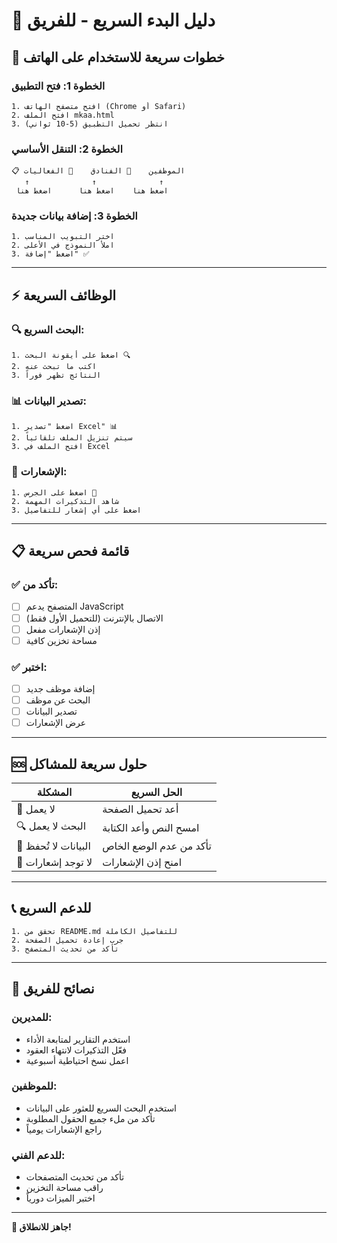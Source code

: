 # 🚀 دليل البدء السريع - للفريق

## 📱 **خطوات سريعة للاستخدام على الهاتف**

### **الخطوة 1: فتح التطبيق**
```
1. افتح متصفح الهاتف (Chrome أو Safari)
2. افتح الملف mkaa.html
3. انتظر تحميل التطبيق (5-10 ثواني)
```

### **الخطوة 2: التنقل الأساسي**
```
📋 الموظفين    🏨 الفنادق    🎉 الفعاليات
   ↑              ↑              ↑
 اضغط هنا    اضغط هنا      اضغط هنا
```

### **الخطوة 3: إضافة بيانات جديدة**
```
1. اختر التبويب المناسب
2. املأ النموذج في الأعلى
3. اضغط "إضافة" ✅
```

---

## ⚡ **الوظائف السريعة**

### **🔍 البحث السريع:**
```
1. اضغط على أيقونة البحث 🔍
2. اكتب ما تبحث عنه
3. النتائج تظهر فوراً
```

### **📊 تصدير البيانات:**
```
1. اضغط "تصدير Excel" 📊
2. سيتم تنزيل الملف تلقائياً
3. افتح الملف في Excel
```

### **🔔 الإشعارات:**
```
1. اضغط على الجرس 🔔
2. شاهد التذكيرات المهمة
3. اضغط على أي إشعار للتفاصيل
```

---

## 📋 **قائمة فحص سريعة**

### ✅ **تأكد من:**
- [ ] المتصفح يدعم JavaScript
- [ ] الاتصال بالإنترنت (للتحميل الأول فقط)
- [ ] إذن الإشعارات مفعل
- [ ] مساحة تخزين كافية

### ✅ **اختبر:**
- [ ] إضافة موظف جديد
- [ ] البحث عن موظف
- [ ] تصدير البيانات
- [ ] عرض الإشعارات

---

## 🆘 **حلول سريعة للمشاكل**

| المشكلة | الحل السريع |
|---------|-------------|
| 🚫 لا يعمل | أعد تحميل الصفحة |
| 🔍 البحث لا يعمل | امسح النص وأعد الكتابة |
| 💾 البيانات لا تُحفظ | تأكد من عدم الوضع الخاص |
| 🔔 لا توجد إشعارات | امنح إذن الإشعارات |

---

## 📞 **للدعم السريع**
```
1. تحقق من README.md للتفاصيل الكاملة
2. جرب إعادة تحميل الصفحة
3. تأكد من تحديث المتصفح
```

---

## 🎯 **نصائح للفريق**

### **للمديرين:**
- استخدم التقارير لمتابعة الأداء
- فعّل التذكيرات لانتهاء العقود
- اعمل نسخ احتياطية أسبوعية

### **للموظفين:**
- استخدم البحث السريع للعثور على البيانات
- تأكد من ملء جميع الحقول المطلوبة
- راجع الإشعارات يومياً

### **للدعم الفني:**
- تأكد من تحديث المتصفحات
- راقب مساحة التخزين
- اختبر الميزات دورياً

---

**🚀 جاهز للانطلاق!**